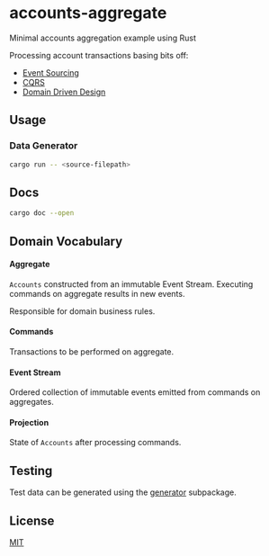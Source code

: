 # accounts-aggregate

Minimal accounts aggregation example using Rust

Processing account transactions basing bits off:

- [Event Sourcing](https://martinfowler.com/eaaDev/EventSourcing.html)
- [CQRS](https://martinfowler.com/bliki/CQRS.html)
- [Domain Driven Design](https://martinfowler.com/tags/domain%20driven%20design.html)

## Usage

### Data Generator 

```bash
cargo run -- <source-filepath>
```

## Docs

```bash
cargo doc --open
```

## Domain Vocabulary

#### Aggregate

`Accounts` constructed from an immutable Event Stream. Executing commands on aggregate results in new events.

Responsible for domain business rules.

#### Commands

Transactions to be performed on aggregate.

#### Event Stream

Ordered collection of immutable events emitted from commands on aggregates.  

#### Projection

State of `Accounts` after processing commands.

## Testing

Test data can be generated using the [generator](./generator) subpackage.

## License

[MIT](LICENSE)
